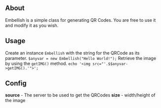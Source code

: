 About
------

Embellish is a simple class for generating QR Codes. You are free to use it and modify it as you wish.

Usage
-----------
Create an instance `Embellish` with the string for the QRCode as its parameter.
```$anyvar = new Embellish("Hello World!");```
Retrieve the image by using the `getIMG()` method.
```echo '<img src="'.$$anyvar->getIMG().'">';```

Config
------
**source** - The server to be used to get the QRCodes
**size** - width/height of the image